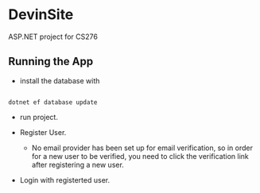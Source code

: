 # DevinSite

ASP.NET project for CS276

## Running the App

- install the database with 

```bsh

dotnet ef database update

```

- run project.
- Register User.
  - No email provider has been set up for email verification, 
    so in order for a new user to be verified, 
    you need to click the verification link after registering a new user.
    
- Login with registerted user.
